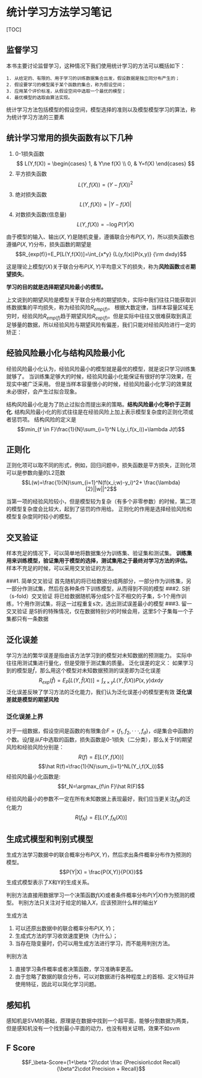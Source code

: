 # 统计学习方法学习笔记
[TOC]
## 监督学习
本书主要讨论监督学习，这种情况下我们使用统计学习的方法可以概括如下：

    1. 从给定的、有限的、用于学习的训练数据集合出发，假设数据是独立同分布产生的；
    2. 假设要学习的模型属于某个函数的集合，称为假设空间；
    3. 应用某个评价标准，从假设空间中选取一个最优的模型；
    4. 最优模型的选取由算法实现。
统计学习方法包括模型的假设空间，模型选择的准则以及模型模型学习的算法，称为统计学习方法的三要素


## 统计学习常用的损失函数有以下几种
1. 0-1损失函数
    $$
    L(Y,f(X)) =
    \begin{cases}
    1,  & Y\ne f(X) \\
    0,  & Y=f(X)
    \end{cases}
    $$
2. 平方损失函数
    $$ L(Y,f(X)) =(Y-f(X))^2$$
3. 绝对损失函数
    $$ L(Y,f(X)) =|Y-f(X)|$$
4. 对数损失函数(信息量)
    $$ L(Y,f(X)) =-\log P(Y|X)$$

由于模型的输入、输出$(X,Y)$是随机变量，遵循联合分布$P(X,Y)$，所以损失函数也遵循$P(X,Y)$分布，损失函数的期望是
$$R_{exp(f)}=E_P[L(Y,f(X))]=\int_{x*y} {L(y,f(x))P(x,y)} {\rm dxdy}$$

这是理论上模型$f(X)$关于联合分布$P(X,Y)$平均意义下的损失，称为**风险函数**或者**期望损失**。

**学习的目的就是选择期望风险最小的模型。**

上文说到的期望风险是模型关于联合分布的期望损失，实际中我们往往只能获取训练数据集的平均损失，称为经验风险$R_{emp(f)}$。
根据大数定律，当样本容量区域无穷时，经验风险$R_{emp(f)}$趋于期望风险$R_{exp(f)}$。但是实际中往往又很难获取到真正足够量的数据，所以经验风险与期望风险有偏差，我们只能对经验风险进行一定的矫正：

## 经验风险最小化与结构风险最小化
经验风险最小化认为，经验风险最小的模型就是最优的模型，就是说只学习训练集就够了。
当训练集足够大的时候，经验风险最小化能保证有很好的学习效果，在现实中被广泛采用。
但是当样本容量很小的时候，经验风险最小化学习的效果就未必很好，会产生过拟合现象。

结构风险最小化是为了防止过拟合而提出来的策略。**结构风险最小化等价于正则化**.
结构风险最小化的形式往往是在经验风险上加上表示模型复杂度的正则化项或者惩罚项。
结构风险的定义是
$$\min_{f \in F}\frac{1}{N}\sum_{i=1}^N L(y_i,f(x_i))+\lambda J(f)$$


## 正则化
正则化项可以取不同的形式，例如，回归问题中，损失函数是平方损失，正则化项可以是参数向量的L2范数
$$L(w)=\frac{1}{N}\sum_{i=1}^N(f(x_i;w)-y_i)^2+ \frac{\lambda}{2}||w||^2$$

当第一项的经验风险较小，但是模型较为复杂（有多个非零参数）的时候，第二项的模型复杂度会比较大，起到了惩罚的作用给。
正则化的作用是选择经验风险和模型复杂度同时较小的模型。

## 交叉验证
样本充足的情况下，可以简单地将数据集分为训练集、验证集和测试集。
**训练集用来训练模型，验证集用于模型的选择，测试集用之于最终对学习方法的评估。**
样本不充足的时候，可以采用交叉验证的方法。

###1. 简单交叉验证
首先随机的将已给数据分成两部分，一部分作为训练集，另一部分作测试集，然后在各种条件下训练模型，从而得到不同的模型
###2. S折（s-fold）交叉验证
将已给数据随机等分成S个互不相交的子集，S-1个用作训练，1个用作测试集，将这一过程重复s次，选出测试误差最小的模型
###3. 留一交叉验证
是S折的特殊情况，仅在数据特别少的时候会用，这里S个子集每一个子集都只有一条数据

## 泛化误差
学习方法的繁华误差是指由该方法学习到的模型对未知数据的预测能力。
实际中往往用测试集进行量化，但是受限于测试集的质量。
泛化误差的定义：
如果学习到的模型是$\hat f$，那么用这个模型对未知数据预测的误差即为泛化误差
$$R_{exp}(\hat f)=E_P[L(Y, \hat f(X))] = \int_{x\times y}L(Y, \hat f(X))P(x,y)\mathrm dx\mathrm dy$$
泛化误差反映了学习方法的泛化能力，我们认为泛化误差小的模型更有效
**泛化误差就是模型的期望风险**

### 泛化误差上界
对于一组数据，假设空间是函数的有限集合$F=\{f_1,f_2,···,f_d\}$，d是集合中函数的个数。设$f$是从$F$中选取的函数，损失函数是0-1损失（二分类），那么关于f的期望风险和经验风险分别是：
$$R(f)=E[L(Y,f(X))]$$
$$\hat R(f)=\frac{1}{N}\sum_{i=1}^NL(Y_i,f(X_i))$$
经验风险最小化函数是:
$$f_N=\argmax_{f\in F}\hat R(F)$$

经验风险最小的参数不一定在所有未知数据上表现最好，我们应当更关注$f_N$的泛化能力
$$R(f_N)=E[L(Y,f_N(X))]$$


## 生成式模型和判别式模型
生成方法学习数据中的联合概率分布$P(X,Y)$，然后求出条件概率分布作为预测的模型。
$$P(Y|X) = \frac{P(X,Y)}{P(X)}$$
生成式模型表示了X和Y的生成关系。

判别方法直接用数据学习一个决策函数$f(X)$或者条件概率分布$P(Y|X)$作为预测的模型。
判别方法只关注对于给定的输入$X$，应该预测什么样的输出$Y$

生成方法
1. 可以还原出数据中的联合概率分布$P(X,Y)$；
2. 生成式方法的学习收敛速度更快（为什么）；
3. 当存在隐变量时，仍可以用生成方法进行学习，而不能用判别方法。

判别方法
1. 直接学习条件概率或者决策函数，学习准确率更高。
2. 由于忽略了数据的联合分布，可以对数据进行各种程度上的首相、定义特征并使用特征，因此可以简化学习问题。

## 感知机
感知机是SVM的基础，原理是在数据中找到一个超平面，能够分割数据为两类，但是感知机没有一个找到最小平面的动力，也没有相关证明，效果不如svm

## F Score
$$F_\beta-Score=(1+\beta ^2)\cdot \frac {Precision\cdot Recall} {\beta^2\cdot Precision + Recall}$$